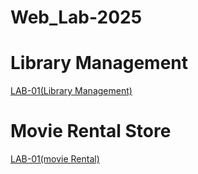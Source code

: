 # Web_Lab-2025

# Library Management
[LAB-01(Library Management)](https://github.com/perumandlalokesh/WT_lab-2025/blob/main/lab_1.html)
# Movie Rental Store
[LAB-01(movie Rental)](https://github.com/perumandlalokesh/WT_lab-2025/blob/main/lab_2.html)

